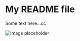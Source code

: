 # My README file

Some text here...cc


![image placeholder](https://www.catster.com/wp-content/uploads/2017/08/A-fluffy-cat-looking-funny-surprised-or-concerned.jpg)
